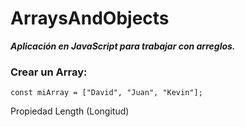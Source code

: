 # ArraysAndObjects
**_Aplicación en JavaScript para trabajar con arreglos._**

### Crear un Array:

```const miArray = ["David", "Juan", "Kevin"];``` 

Propiedad Length (Longitud)

